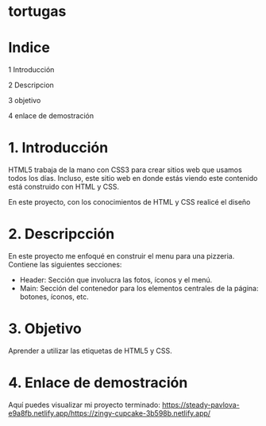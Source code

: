 # tortugas
# Indice
1 Introducción

2 Descripcion

3 objetivo

4 enlace de demostración
# 1. Introducción
HTML5 trabaja de la mano con CSS3 para crear sitios web que usamos todos los días. Incluso, este sitio web en donde estás viendo este contenido está construido con HTML y CSS.

En este proyecto, con los conocimientos de HTML y CSS realicé el diseño
# 2. Descripcción
En este proyecto me enfoqué en construir el menu para una pizzeria. Contiene las siguientes secciones:

* Header: Sección que involucra las fotos, íconos y el menú.
* Main: Sección del contenedor para los elementos centrales de la página:  botones, íconos, etc.

# 3. Objetivo
Aprender a utilizar las etiquetas de HTML5 y CSS.
# 4. Enlace de demostración
Aquí puedes visualizar mi proyecto terminado: https://steady-pavlova-e9a8fb.netlify.app/https://zingy-cupcake-3b598b.netlify.app/
